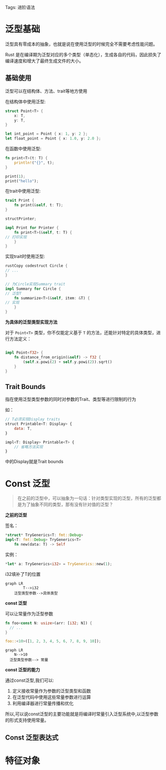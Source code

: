 Tags: 进阶语法

# 泛型基础

泛型具有零成本的抽象，也就是说在使用泛型的时候完全不需要考虑性能问题。

Rust 是在编译期为泛型对应的多个类型（单态化），生成各自的代码，因此损失了编译速度和增大了最终生成文件的大小。

## 基础使用

泛型可以在结构体、方法、trait等地方使用

在结构体中使用泛型:

```rust
struct Point<T> {
    x: T,
    y: T,
}

let int_point = Point { x: 1, y: 2 };
let float_point = Point { x: 1.0, y: 2.0 };

```

在函数中使用泛型:

```rust
fn print<T>(t: T) {
    println!("{}", t);
}

print(1);
print("hello");

```

在trait中使用泛型:

```rust
trait Print {
    fn print(&self, t: T);
}

structPrinter;

impl Print for Printer {
    fn print<T>(&self, t: T) {
// 打印实现
    }
}

```

实现trait时使用泛型:

```rust
rustCopy codestruct Circle {
// ...
}

// 为Circle实现Summary trait
impl Summary for Circle {
// 泛型T
    fn summarize<T>(&self, item: &T) {
// 实现
    }
}
```

**为具体的泛型类型实现方法**

对于 `Point<T>` 类型，你不仅能定义基于 `T` 的方法，还能针对特定的具体类型，进行方法定义：

```rust

impl Point<f32> {
    fn distance_from_origin(&self) -> f32 {
        (self.x.powi(2) + self.y.powi(2)).sqrt()
    }
}
```

## Trait Bounds

指在使用泛型类型参数的同时对参数的Trait、类型等进行限制的行为

如：

```jsx
// T必须实现Display traits
struct Printable<T: Display> {
    data: T,
}

impl<T: Display> Printable<T> {
    // 省略方法实现
}
```

中的Display就是Trait bounds

# Const 泛型

> 在之前的泛型中，可以抽象为一句话：针对类型实现的泛型，所有的泛型都是为了抽象不同的类型，那有没有针对值的泛型？
> 

******************之前的泛型******************

签名：

```rust
*struct* TryGenerics<T: fmt::Debug>
impl<T: fmt::Debug> TryGenerics<T> 
    fn new(data: T) -> Self 
```

实例：

```rust
*let* a: TryGenerics<i32> = TryGenerics::new(1); 
```

i32填补了T的位置

```mermaid
graph LR
		T-->i32
	泛型类型参数-->具体类型

```

********************const 泛型********************

可以让常量作为泛型参数

```rust
fn foo<const N: usize>(arr: [i32; N]) {
  // ...
}

foo::<10>([1, 2, 3, 4, 5, 6, 7, 8, 9, 10]);
```

```mermaid
graph LR
	N-->10
  泛型类型参数--> 常量
```

****************const 泛型的能力****************

通过const泛型,我们可以:

1. 定义接收常量作为参数的泛型类型和函数
2. 在泛型代码中使用这些常量参数进行运算
3. 利用编译器进行常量传播和优化

所以,可以说const泛型的主要功能就是将编译时常量引入泛型系统中,以泛型参数的形式支持使用常量。

## Const 泛型表达式

# 特征对象